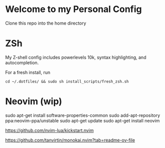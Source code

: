 # Welcome to my Personal Config

Clone this repo into the home directory

# ZSh
My Z-shell config includes powerlevels 10k, syntax highlighting, and autocompletion.

For a fresh install, run

```cd ~/.dotfiles/ && sudo sh install_scripts/fresh_zsh.sh```


# Neovim (wip)
sudo apt-get install software-properties-common
sudo add-apt-repository ppa:neovim-ppa/unstable
sudo apt-get update
sudo apt-get install neovim

https://github.com/nvim-lua/kickstart.nvim

https://github.com/tanvirtin/monokai.nvim?tab=readme-ov-file
